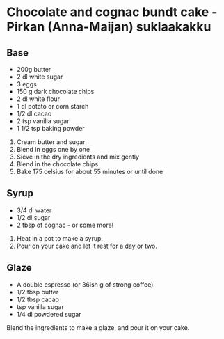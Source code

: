 # Chocolate and cognac bundt cake - Pirkan (Anna-Maijan) suklaakakku

## Base
* 200g butter
* 2 dl white sugar
* 3 eggs
* 150 g dark chocolate chips
* 2 dl white flour
* 1 dl potato or corn starch
* 1/2 dl cacao
* 2 tsp vanilla sugar
* 1 1/2 tsp baking powder

1. Cream butter and sugar
2. Blend in eggs one by one
3. Sieve in the dry ingredients and mix gently
4. Blend in the chocolate chips
5. Bake 175 celsius for about 55 minutes or until done

## Syrup
* 3/4 dl water
* 1/2 dl sugar
* 2 tbsp of cognac - or some more!

1. Heat in a pot to make a syrup.
2. Pour on your cake and let it rest for a day or two.

## Glaze
* A double espresso (or 36ish g of strong coffee)
* 1/2 tbsp butter
* 1/2 tbsp cacao
* tsp vanilla sugar
* 1/4 dl powdered sugar

Blend the ingredients to make a glaze, and pour it on your cake.


